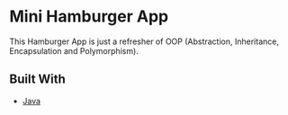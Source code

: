# Mini Hamburger App
This Hamburger App is just a refresher of OOP (Abstraction, Inheritance, Encapsulation and Polymorphism).

## Built With
- [Java](https://www.java.com/en/)
